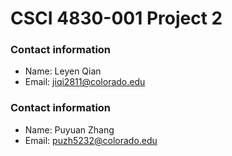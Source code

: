 # CSCI 4830-001 Project 2
### Contact information
 - Name: Leyen Qian</br>
 - Email: jiqi2811@colorado.edu</br>

### Contact information
 - Name: Puyuan Zhang</br>
 - Email: puzh5232@colorado.edu</br>
